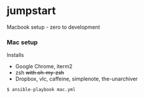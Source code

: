 # jumpstart
Macbook setup - zero to development

### Mac setup

Installs

- Google Chrome, iterm2
- zsh ~~with oh-my-zsh~~
- Dropbox, vlc, caffeine, simplenote, the-unarchiver

```
$ ansible-playbook mac.yml
```

